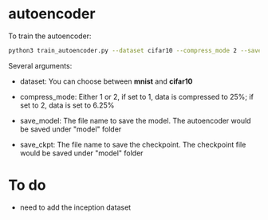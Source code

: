 # autoencoder

To train the autoencoder:

```bash
python3 train_autoencoder.py --dataset cifar10 --compress_mode 2 --save_model cifar10_2_model --save_ckpt cifar10_2_ckpt --batch_size 1000 --epochs 1000 
```

Several arguments:

- dataset: You can choose between **mnist** and **cifar10**

- compress_mode: Either 1 or 2, if set to 1, data is compressed to 25%; if set to 2, data is set to 6.25%

- save_model: The file name to save the model. The autoencoder would be saved under "model" folder

- save_ckpt: The file name to save the checkpoint. The checkpoint file would be saved under "model" folder

# To do

- need to add the inception dataset